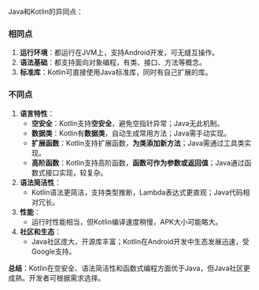 Java和Kotlin的异同点：

### **相同点**
1. **运行环境**：都运行在JVM上，支持Android开发，可无缝互操作。
2. **语法基础**：都支持面向对象编程，有类、接口、方法等概念。
3. **标准库**：Kotlin可直接使用Java标准库，同时有自己扩展的库。

### **不同点**
1. **语言特性**：
   - **空安全**：Kotlin支持**空安全**，避免空指针异常；Java无此机制。
   - **数据类**：Kotlin有**数据类**，自动生成常用方法；Java需手动实现。
   - **扩展函数**：Kotlin支持扩展函数，**为类添加新方法**；Java需通过工具类实现。
   - **高阶函数**：Kotlin支持高阶函数，**函数可作为参数或返回值**；Java通过函数式接口实现，较复杂。
2. **语法简洁性**：
   - Kotlin语法更简洁，支持类型推断，Lambda表达式更直观；Java代码相对冗长。
3. **性能**：
   - 运行时性能相当，但Kotlin编译速度稍慢，APK大小可能略大。
4. **社区和生态**：
   - Java社区庞大，开源库丰富；Kotlin在Android开发中生态发展迅速，受Google支持。

**总结**：Kotlin在空安全、语法简洁性和函数式编程方面优于Java，但Java社区更成熟。开发者可根据需求选择。